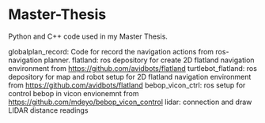 # Master-Thesis
Python and C++ code used in my Master Thesis.


globalplan_record: Code for record the navigation actions from ros-navigation planner.
flatland: ros depository for create 2D flatland navigation environment from https://github.com/avidbots/flatland
turtlebot_flatland: ros depository for map and robot setup for 2D flatland navigation environment from https://github.com/avidbots/flatland
bebop_vicon_ctrl: ros setup for control bebop in vicon envionemnt from https://github.com/mdeyo/bebop_vicon_control
lidar: connection and draw LIDAR distance readings
